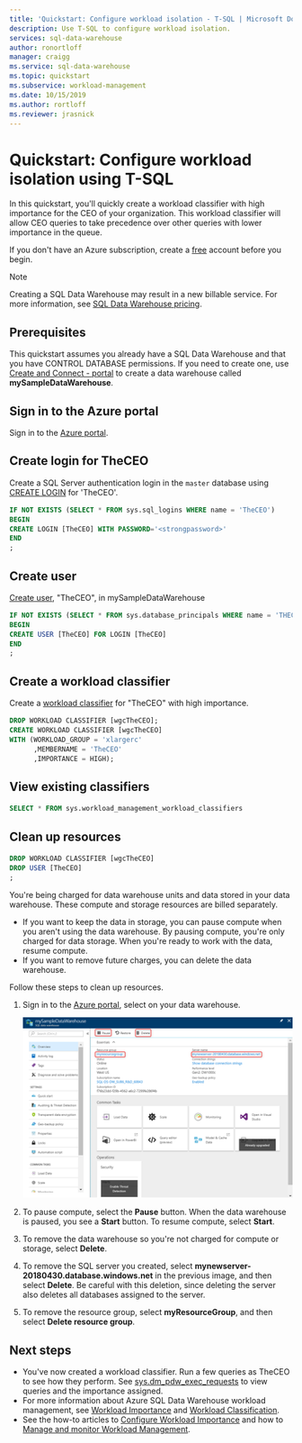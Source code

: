 ```yaml
---
title: 'Quickstart: Configure workload isolation - T-SQL | Microsoft Docs'
description: Use T-SQL to configure workload isolation.
services: sql-data-warehouse
author: ronortloff
manager: craigg
ms.service: sql-data-warehouse
ms.topic: quickstart
ms.subservice: workload-management
ms.date: 10/15/2019
ms.author: rortloff
ms.reviewer: jrasnick
---
```


# Quickstart: Configure workload isolation using T-SQL

In this quickstart, you'll quickly create a workload classifier with high importance for the CEO of your organization. This workload classifier will allow CEO queries to take precedence over other queries with lower importance in the queue.

If you don't have an Azure subscription, create a [free](https://azure.microsoft.com/free/) account before you begin.

> [!NOTE]
> Creating a SQL Data Warehouse may result in a new billable service.  For more information, see [SQL Data Warehouse pricing](https://azure.microsoft.com/pricing/details/sql-data-warehouse/).
>
>

## Prerequisites

This quickstart assumes you already have a SQL Data Warehouse and that you have CONTROL DATABASE permissions. If you need to create one, use [Create and Connect - portal](create-data-warehouse-portal.md) to create a data warehouse called **mySampleDataWarehouse**.

## Sign in to the Azure portal

Sign in to the [Azure portal](https://portal.azure.com/).

## Create login for TheCEO

Create a SQL Server authentication login in the `master` database using [CREATE LOGIN](/sql/t-sql/statements/create-login-transact-sql) for 'TheCEO'.

```sql
IF NOT EXISTS (SELECT * FROM sys.sql_logins WHERE name = 'TheCEO')
BEGIN
CREATE LOGIN [TheCEO] WITH PASSWORD='<strongpassword>'
END
;
```

## Create user

[Create user](/sql/t-sql/statements/create-user-transact-sql?view=azure-sqldw-latest), "TheCEO", in mySampleDataWarehouse

```sql
IF NOT EXISTS (SELECT * FROM sys.database_principals WHERE name = 'THECEO')
BEGIN
CREATE USER [TheCEO] FOR LOGIN [TheCEO]
END
;
```

## Create a workload classifier

Create a [workload classifier](/sql/t-sql/statements/create-workload-classifier-transact-sql?view=azure-sqldw-latest) for "TheCEO" with high importance.

```sql
DROP WORKLOAD CLASSIFIER [wgcTheCEO];
CREATE WORKLOAD CLASSIFIER [wgcTheCEO]
WITH (WORKLOAD_GROUP = 'xlargerc'
      ,MEMBERNAME = 'TheCEO'
      ,IMPORTANCE = HIGH);
```

## View existing classifiers

```sql
SELECT * FROM sys.workload_management_workload_classifiers
```

## Clean up resources

```sql
DROP WORKLOAD CLASSIFIER [wgcTheCEO]
DROP USER [TheCEO]
;
```

You're being charged for data warehouse units and data stored in your data warehouse. These compute and storage resources are billed separately.

- If you want to keep the data in storage, you can pause compute when you aren't using the data warehouse. By pausing compute, you're only charged for data storage. When you're ready to work with the data, resume compute.
- If you want to remove future charges, you can delete the data warehouse.

Follow these steps to clean up resources.

1. Sign in to the [Azure portal](https://portal.azure.com), select on your data warehouse.

    ![Clean up resources](media/load-data-from-azure-blob-storage-using-polybase/clean-up-resources.png)

2. To pause compute, select the **Pause** button. When the data warehouse is paused, you see a **Start** button.  To resume compute, select **Start**.

3. To remove the data warehouse so you're not charged for compute or storage, select **Delete**.

4. To remove the SQL server you created, select **mynewserver-20180430.database.windows.net** in the previous image, and then select **Delete**.  Be careful with this deletion, since deleting the server also deletes all databases assigned to the server.

5. To remove the resource group, select **myResourceGroup**, and then select **Delete resource group**.

## Next steps

- You've now created a workload classifier. Run a few queries as TheCEO to see how they perform. See [sys.dm_pdw_exec_requests](/sql/relational-databases/system-dynamic-management-views/sys-dm-pdw-exec-requests-transact-sql) to view queries and the importance assigned.
- For more information about Azure SQL Data Warehouse workload management, see [Workload Importance](sql-data-warehouse-workload-importance.md) and [Workload Classification](sql-data-warehouse-workload-classification.md).
- See the how-to articles to [Configure Workload Importance](sql-data-warehouse-how-to-configure-workload-importance.md) and how to [Manage and monitor Workload Management](sql-data-warehouse-how-to-manage-and-monitor-workload-importance.md).
